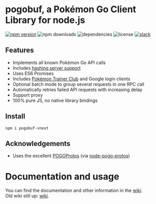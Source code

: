# pogobuf, a Pokémon Go Client Library for node.js
[![npm version](https://badge.fury.io/js/pogobuf-vnext.svg)](https://badge.fury.io/js/pogobuf-vnext)
![npm downloads](https://img.shields.io/npm/dt/pogobuf-vnext.svg)
![dependencies](https://david-dm.org/pogosandbox/pogobuf.svg)
![license](https://img.shields.io/npm/l/pogobuf-vnext.svg)
[![slack](https://img.shields.io/badge/discord-online-blue.svg)](https://discord.pogodev.org/)

## Features
* Implements all known Pokémon Go API calls
* Includes [hashing server support](https://github.com/cyraxx/pogobuf/wiki/Using-a-hashing-server)
* Uses ES6 Promises
* Includes [Pokémon Trainer Club](https://www.pokemon.com/en/pokemon-trainer-club) and Google login clients
* Optional batch mode to group several requests in one RPC call
* Automatically retries failed API requests with increasing delay
* Support proxy
* 100% pure JS, no native library bindings

## Install
`npm i pogobuf-vnext`

## Acknowledgements
* Uses the excellent [POGOProtos](https://github.com/AeonLucid/POGOProtos) (via [node-pogo-protos](https://github.com/pogosandbox/node-pogo-protos))

# Documentation and usage
You can find the documentation and other information in the [wiki](https://github.com/pogosandbox/pogobuf/wiki).  
Old wiki still up: [wiki](https://github.com/cyraxx/pogobuf/wiki).
